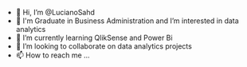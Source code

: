 - 👋 Hi, I’m @LucianoSahd
- 👀 I'm Graduate in Business Administration and I’m interested in data analytics
- 🌱 I’m currently learning QlikSense and Power Bi  
- 💞️ I’m looking to collaborate on data analytics projects
- 📫 How to reach me ...

<!---
LucianoSahd/LucianoSahd is a ✨ special ✨ repository because its `README.md` (this file) appears on your GitHub profile.
You can click the Preview link to take a look at your changes.
--->
